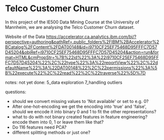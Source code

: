 # Telco Customer Churn

In this project of the IE500 Data Mining Course at the University of Mannheim, we are analysing the Telco Customer Churn dataset.

Website of the Data
https://accelerator.ca.analytics.ibm.com/bi/?perspective=authoring&pathRef=.public_folders%2FIBM%2BAccelerator%2BCatalog%2FContent%2FDAT00148&id=i9710CF25EF75468D95FFFC7D57D45204&objRef=i9710CF25EF75468D95FFFC7D57D45204&action=run&format=HTML&cmPropStr=%7B%22id%22%3A%22i9710CF25EF75468D95FFFC7D57D45204%22%2C%22type%22%3A%22reportView%22%2C%22defaultName%22%3A%22DAT00148%22%2C%22permissions%22%3A%5B%22execute%22%2C%22read%22%2C%22traverse%22%5D%7D

notes:
not yet done:
5_data exploration
7_handling outliers

questions:
- should we convert missing values to 'Not available' or set to e.g. 0?
- After one-hot-encoding we get the encoding into 'true' and 'false', should we encode it into binary 0 and 1 to fit the other representations?
- what to do with not binary created features in feature engineering? encode them into 0, 1 or leave them like that?
- Do 116 features need PCA?
- different splitting methods or just one?